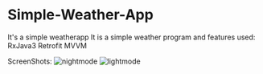 # Simple-Weather-App
It's a simple weatherapp
It is a simple weather program and features used:
RxJava3
Retrofit
MVVM

ScreenShots:
![nightmode](https://user-images.githubusercontent.com/94174095/152133880-5d289d5a-9604-4d1f-acf3-8deb9e2e8c1e.jpg)
![lightmode](https://user-images.githubusercontent.com/94174095/152133911-c013653d-aeca-4ea9-85cf-b99ca59a7506.jpg)

